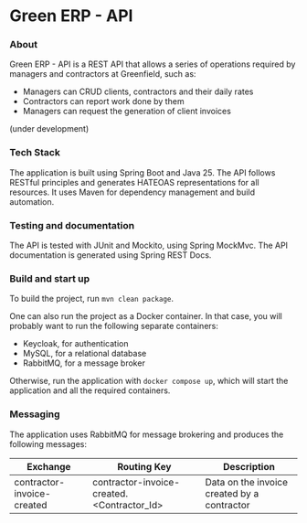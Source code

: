 # Green ERP - API

### About

Green ERP - API is a REST API that allows a series of operations required by managers and contractors at Greenfield, such as:

- Managers can CRUD clients, contractors and their daily rates
- Contractors can report work done by them
- Managers can request the generation of client invoices

(under development)

### Tech Stack

The application is built using Spring Boot and Java 25. The API follows RESTful principles and generates HATEOAS representations for all resources.
It uses Maven for dependency management and build automation.

### Testing and documentation
The API is tested with JUnit and Mockito, using Spring MockMvc. The API documentation is generated using Spring REST Docs.

### Build and start up
To build the project, run `mvn clean package`. 

One can also run the project as a Docker container. In that case, you will probably want to run the following separate containers:

- Keycloak, for authentication
- MySQL, for a relational database
- RabbitMQ, for a message broker

Otherwise, run the application with `docker compose up`, which will start the application and all the required containers.

### Messaging
The application uses RabbitMQ for message brokering and produces the following messages:

| Exchange | Routing Key                                | Description                                 |
|----------|--------------------------------------------|---------------------------------------------|
| contractor-invoice-created  | contractor-invoice-created.<Contractor_Id> | Data on the invoice created by a contractor |


